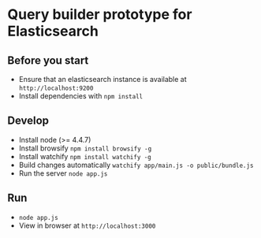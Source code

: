 # Query builder prototype for Elasticsearch

## Before you start

* Ensure that an elasticsearch instance is available at `http://localhost:9200`
* Install dependencies with `npm install`

## Develop

* Install node (>= 4.4.7)
* Install browsify `npm install browsify -g`
* Install watchify `npm install watchify -g`
* Build changes automatically `watchify app/main.js -o public/bundle.js`
* Run the server `node app.js`

## Run

* `node app.js`
* View in browser at `http://localhost:3000`
